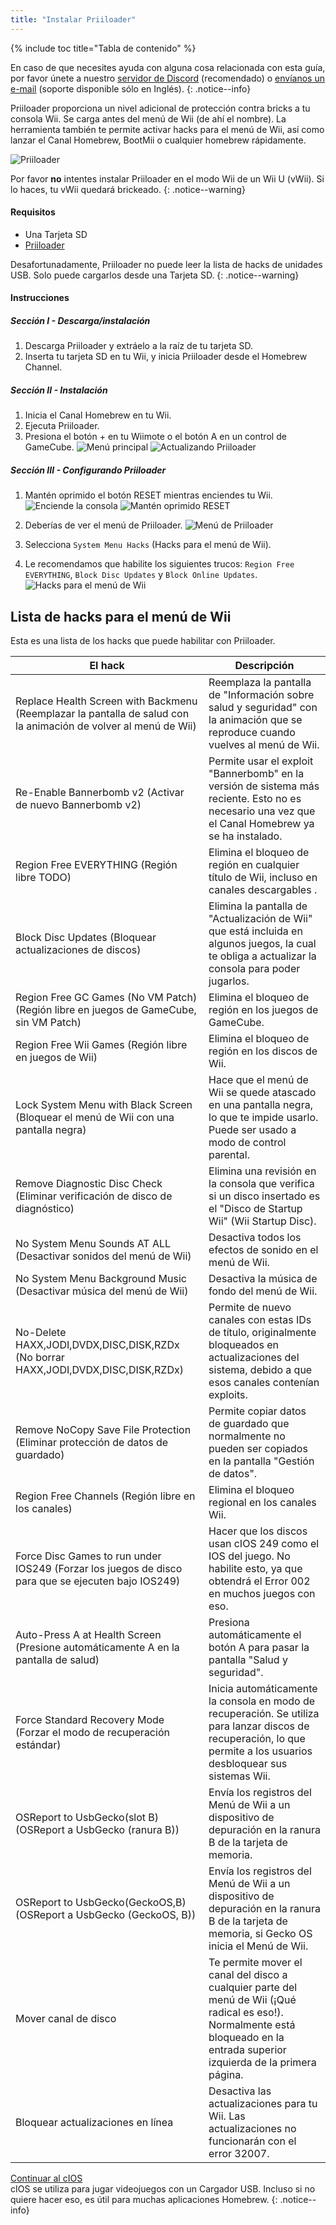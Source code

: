 ```yaml
---
title: "Instalar Priiloader"
---
```


{% include toc title="Tabla de contenido" %}

En caso de que necesites ayuda con alguna cosa relacionada con esta guía, por favor únete a nuestro [servidor de Discord](https://discord.gg/b4Y7jfD) (recomendado) o [envíanos un e-mail](mailto:support@riiconnect24.net) (soporte disponible sólo en Inglés).
{: .notice--info}

Priiloader proporciona un nivel adicional de protección contra bricks a tu consola Wii. Se carga antes del menú de Wii (de ahí el nombre). La herramienta también te permite activar hacks para el menú de Wii, así como lanzar el Canal Homebrew, BootMii o cualquier homebrew rápidamente.

![Priiloader](/images/priiloader.jpg)

Por favor **no** intentes instalar Priiloader en el modo Wii de un Wii U (vWii). Si lo haces, tu vWii quedará brickeado.
{: .notice--warning}

#### Requisitos
* Una Tarjeta SD
* [Priiloader](/assets/files/Priiloader_v0_8_2.zip)

Desafortunadamente, Priiloader no puede leer la lista de hacks de unidades USB. Solo puede cargarlos desde una Tarjeta SD.
{: .notice--warning}

#### Instrucciones
##### Sección I - Descarga/instalación

1. Descarga Priiloader y extráelo a la raíz de tu tarjeta SD.
2. Inserta tu tarjeta SD en tu Wii, y inicia Priiloader desde el Homebrew Channel.

##### Sección II - Instalación

1. Inicia el Canal Homebrew en tu Wii.
2. Ejecuta Priiloader.
3. Presiona el botón + en tu Wiimote o el botón A en un control de GameCube. ![Menú principal](/images/Priiloader/2.png) ![Actualizando Priiloader](/images/Priiloader/3.png)

##### Sección III - Configurando Priiloader

1. Mantén oprimido el botón RESET mientras enciendes tu Wii. ![Enciende la consola](/images/Priiloader/5.jpg) ![Mantén oprimido RESET](/images/Priiloader/4.jpg)

2. Deberías de ver el menú de Priiloader. ![Menú de Priiloader](/images/Priiloader/6.png)
3. Selecciona `System Menu Hacks` (Hacks para el menú de Wii).
4. Le recomendamos que habilite los siguientes trucos: `Region Free EVERYTHING`, `Block Disc Updates` y `Block Online Updates`. ![Hacks para el menú de Wii](/images/Priiloader/7.png)

## Lista de hacks para el menú de Wii

Esta es una lista de los hacks que puede habilitar con Priiloader.

| El hack                                                                                                         | Descripción                                                                                                                                                                     |
| --------------------------------------------------------------------------------------------------------------- | ------------------------------------------------------------------------------------------------------------------------------------------------------------------------------- |
| Replace Health Screen with Backmenu (Reemplazar la pantalla de salud con la animación de volver al menú de Wii) | Reemplaza la pantalla de "Información sobre salud y seguridad" con la animación que se reproduce cuando vuelves al menú de Wii.                                                 |
| Re-Enable Bannerbomb v2 (Activar de nuevo Bannerbomb v2)                                                        | Permite usar el exploit "Bannerbomb" en la versión de sistema más reciente. Esto no es necesario una vez que el Canal Homebrew ya se ha instalado.                              |
| Region Free EVERYTHING (Región libre TODO)                                                                      | Elimina el bloqueo de región en cualquier título de Wii, incluso en canales descargables .                                                                                      |
| Block Disc Updates (Bloquear actualizaciones de discos)                                                         | Elimina la pantalla de "Actualización de Wii" que está incluida en algunos juegos, la cual te obliga a actualizar la consola para poder jugarlos.                               |
| Region Free GC Games (No VM Patch) (Región libre en juegos de GameCube, sin VM Patch)                           | Elimina el bloqueo de región en los juegos de GameCube.                                                                                                                         |
| Region Free Wii Games (Región libre en juegos de Wii)                                                           | Elimina el bloqueo de región en los discos de Wii.                                                                                                                              |
| Lock System Menu with Black Screen (Bloquear el menú de Wii con una pantalla negra)                             | Hace que el menú de Wii se quede atascado en una pantalla negra, lo que te impide usarlo. Puede ser usado a modo de control parental.                                           |
| Remove Diagnostic Disc Check (Eliminar verificación de disco de diagnóstico)                                    | Elimina una revisión en la consola que verifica si un disco insertado es el "Disco de Startup Wii" (Wii Startup Disc).                                                          |
| No System Menu Sounds AT ALL (Desactivar sonidos del menú de Wii)                                               | Desactiva todos los efectos de sonido en el menú de Wii.                                                                                                                        |
| No System Menu Background Music (Desactivar música del menú de Wii)                                             | Desactiva la música de fondo del menú de Wii.                                                                                                                                   |
| No-Delete HAXX,JODI,DVDX,DISC,DISK,RZDx (No borrar HAXX,JODI,DVDX,DISC,DISK,RZDx)                               | Permite de nuevo canales con estas IDs de título, originalmente bloqueados en actualizaciones del sistema, debido a que esos canales contenían exploits.                        |
| Remove NoCopy Save File Protection (Eliminar protección de datos de guardado)                                   | Permite copiar datos de guardado que normalmente no pueden ser copiados en la pantalla "Gestión de datos".                                                                      |
| Region Free Channels (Región libre en los canales)                                                              | Elimina el bloqueo regional en los canales Wii.                                                                                                                                 |
| Force Disc Games to run under IOS249 (Forzar los juegos de disco para que se ejecuten bajo IOS249)              | Hacer que los discos usan cIOS 249 como el IOS del juego. No habilite esto, ya que obtendrá el Error 002 en muchos juegos con eso.                                              |
| Auto-Press A at Health Screen (Presione automáticamente A en la pantalla de salud)                              | Presiona automáticamente el botón A para pasar la pantalla "Salud y seguridad".                                                                                                 |
| Force Standard Recovery Mode (Forzar el modo de recuperación estándar)                                          | Inicia automáticamente la consola en modo de recuperación. Se utiliza para lanzar discos de recuperación, lo que permite a los usuarios desbloquear sus sistemas Wii.           |
| OSReport to UsbGecko(slot B) (OSReport a UsbGecko (ranura B))                                                   | Envía los registros del Menú de Wii a un dispositivo de depuración en la ranura B de la tarjeta de memoria.                                                                     |
| OSReport to UsbGecko(GeckoOS,B) (OSReport a UsbGecko (GeckoOS, B))                                              | Envía los registros del Menú de Wii a un dispositivo de depuración en la ranura B de la tarjeta de memoria, si Gecko OS inicia el Menú de Wii.                                  |
| Mover canal de disco                                                                                            | Te permite mover el canal del disco a cualquier parte del menú de Wii (¡Qué radical es eso!). Normalmente está bloqueado en la entrada superior izquierda de la primera página. |
| Bloquear actualizaciones en línea                                                                               | Desactiva las actualizaciones para tu Wii. Las actualizaciones no funcionarán con el error 32007.                                                                               |

[Continuar al cIOS](cios)<br> cIOS se utiliza para jugar videojuegos con un Cargador USB. Incluso si no quiere hacer eso, es útil para muchas aplicaciones Homebrew.
{: .notice--info}

